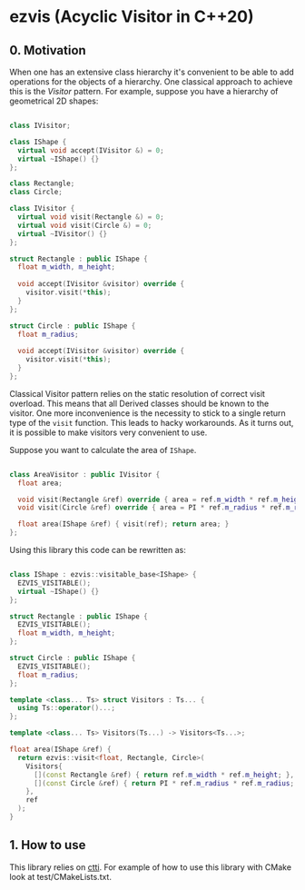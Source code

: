 # ezvis (Acyclic Visitor in C++20)

## 0. Motivation

When one has an extensive class hierarchy it's convenient to be able to add operations for the objects of a hierarchy.
One classical approach to achieve this is the _Visitor_ pattern. For example, suppose you have a hierarchy of geometrical 2D shapes:

```cpp

class IVisitor;

class IShape {
  virtual void accept(IVisitor &) = 0;
  virtual ~IShape() {}
};

class Rectangle;
class Circle;

class IVisitor {
  virtual void visit(Rectangle &) = 0;
  virtual void visit(Circle &) = 0;
  virtual ~IVisitor() {}
};

struct Rectangle : public IShape {
  float m_width, m_height;
  
  void accept(IVisitor &visitor) override {
    visitor.visit(*this);
  }
};

struct Circle : public IShape {
  float m_radius;
  
  void accept(IVisitor &visitor) override {
    visitor.visit(*this);
  }
};

```

Classical Visitor pattern relies on the static resolution of correct visit overload. This means that all Derived classes should be known to the visitor.
One more inconvenience is the necessity to stick to a single return type of the `visit` function. This leads to hacky workarounds. As it turns out, it is possible
to make visitors very convenient to use. 

Suppose you want to calculate the area of ```IShape```. 

```cpp

class AreaVisitor : public IVisitor {
  float area;

  void visit(Rectangle &ref) override { area = ref.m_width * ref.m_height; }
  void visit(Circle &ref) override { area = PI * ref.m_radius * ref.m_radius; }

  float area(IShape &ref) { visit(ref); return area; }
};

```

Using this library this code can be rewritten as:

```cpp

class IShape : ezvis::visitable_base<IShape> {
  EZVIS_VISITABLE();
  virtual ~IShape() {}
};

struct Rectangle : public IShape {
  EZVIS_VISITABLE();
  float m_width, m_height;
};

struct Circle : public IShape {
  EZVIS_VISITABLE();
  float m_radius;
};

template <class... Ts> struct Visitors : Ts... {
  using Ts::operator()...;
};

template <class... Ts> Visitors(Ts...) -> Visitors<Ts...>;

float area(IShape &ref) {
  return ezvis::visit<float, Rectangle, Circle>(
    Visitors{
      [](const Rectangle &ref) { return ref.m_width * ref.m_height; },
      [](const Circle &ref) { return PI * ref.m_radius * ref.m_radius; }
    },
    ref
  );
}

```

## 1. How to use

This library relies on [ctti](https://github.com/Manu343726/ctti). For example of how to use this library with CMake look at test/CMakeLists.txt. 